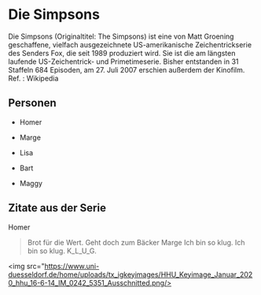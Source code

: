 # Die Simpsons

Die Simpsons (Originaltitel: The Simpsons) ist eine von Matt Groening 
geschaffene, vielfach ausgezeichnete US-amerikanische Zeichentrickserie 
des Senders Fox, die seit 1989 produziert wird. Sie ist die am längsten 
laufende US-Zeichentrick- und Primetimeserie. Bisher entstanden in 31 
Staffeln 684 Episoden, am 27. Juli 2007 erschien außerdem der Kinofilm.
Ref. : Wikipedia

## Personen

* Homer

* Marge

* Lisa

* Bart

* Maggy

## Zitate aus der Serie

Homer
>Brot für die Wert. Geht doch zum Bäcker
Marge
>Ich bin so klug. Ich bin so klug. K_L_U_G.

<img src="https://www.uni-duesseldorf.de/home/uploads/tx_igkeyimages/HHU_Keyimage_Januar_2020_hhu_16-6-14_IM_0242_5351_Ausschnitted.png/>